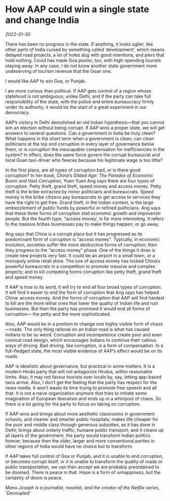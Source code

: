 # How AAP could win a single state and change India

*2022-01-30*

There has been no progress in the state. If anything, it looks uglier,
like other parts of India cursed by something called ‘development’,
which means delayed road projects, a lot of holes dug with good
intentions, and piers that hold nothing. Covid has made Goa poorer, too,
with high-spending tourists staying away. In any case, I do not know
another state government more undeserving of tourism revenue that the
Goan one.

I would like AAP to win Goa, or Punjab.

I am more curious than political. If AAP gets control of a region whose
statehood is not ambiguous, unlike Delhi, and if the party can take full
responsibility of the state, with the police and entire bureaucracy
firmly under its authority, it would be the start of a great experiment
in our democracy.

AAP’s victory in Delhi demolished an old Indian hypothesis—that you
cannot win an election without being corrupt. If AAP wins a proper
state, we will get answers to several questions. Can a government in
India be truly clean? What happens in the short term when a government
is clean; can clean politicians at the top end corruption in every layer
of governance below them; or is corruption the inescapable compensation
for inefficiencies in the system? In effect, does the same force govern
the corrupt bureaucrat and local Goan taxi-driver who fleeces because
his legitimate wage is too little?

In the first place, are all types of corruption bad, or is there good
corruption? In her book, *China’s Gilded Age: The Paradox of Economic
Boom and Vast Corruption*, Yuen Yuen Ang says there are four types of
corruption. Petty theft, grand theft, speed money and access money.
Petty theft is the bribe extracted by minor politicians and bureaucrats.
Speed money is the bribe citizens pay bureaucrats to get access to
services they have the right to get free. Grand theft, in the Indian
context, is the large embezzlement of public funds by powerful or
refined politicians. Ang says that these three forms of corruption stall
economic growth and impoverish people. But the fourth type, “access
money’, is far more interesting. It refers to the massive bribes
businesses pay to make things happen, or go away.

Ang says that China is a corrupt place but it has progressed as its
predominant form of corruption is “access money". Typically, in economic
evolution, societies suffer the more destructive forms of corruption;
then they progress to the “access money" phase. One of the things it
does is create new projects very fast. It could be an airport in a small
town, or a monopoly online retail store. The lure of access money has
locked China’s powerful bureaucrats in a competition to promote massive
and complex projects; and to kill competing forms corruption like petty
theft, grand theft and speed money.

If AAP is true to its word, it will try to end all four broad types of
corruption. It will find it easier to end the form of corruption that
Ang says has helped China: access money. And the forms of corruption
that AAP will find hardest to kill are the more lethal ones that lower
the quality of Indian life and ruin businesses. But then the party has
promised it would end all forms of corruption— the petty and the more
sophisticated.

Also, AAP would be in a position to change one highly visible form of
chaos—roads. The only thing rational on an Indian road is what has
caused Indians to be so weird. Corruption and incompetence create poor
and even comical road design, which encourages Indians to continue their
callous ways of driving. Bad driving, like corruption, is a form of
compensation. In a full-fledged state, the most visible evidence of
AAP’s effect would be on its roads.

AAP is idealistic about governance, but practical in some matters. It is
a modern Hindu party that will not antagonize Hindus, within reasonable
limits. Also, it may not favour tourists over locals by, say, letting
app-based taxis arrive. Also, I don’t get the feeling that the party has
respect for the news media. It won’t waste its time trying to promote
free speech and all that. It is not a naive organization anymore that
tries to imitate some imagination of European liberalism and ends up in
a whirlpool of chaos. So there is a lot going for the party to focus on
taking on corruption.

If AAP wins and brings about more aesthetic classrooms in government
schools, and cleaner and smarter public hospitals; makes life cheaper
for the poor and middle class through generous subsidies, as it has done
in Delhi; brings about orderly traffic, humane public transport; and it
cleans up all layers of the government, the party would transform Indian
politics forever, because then the older, larger and more conventional
parties in other regions of India would have no choice but to transform.

If AAP takes full control of Goa or Punjab, and it is unable to end
corruption, or becomes corrupt itself, or it is unable to transform the
quality of roads or public transportation, we can then accept we are
probably preordained to be doomed. There is peace in that. Hope is a
form of unhappiness, but the certainty of doom is peace.

*Manu Joseph is a journalist, novelist, and the creator of the Netflix
series, ‘Decoupled’*
